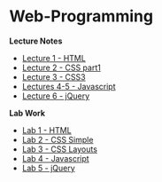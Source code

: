 # Web-Programming

**Lecture Notes**

 - [Lecture 1 - HTML](https://unexpected-fin-7b2.notion.site/Lecture-1-2438ec6e40e84b37924bf5c413653518)
 - [Lecture 2 - CSS part1](https://unexpected-fin-7b2.notion.site/Lecture-2-0e0ce94d466b422d9c08c925bcd4ee97)
 - [Lecture 3 - CSS3](https://unexpected-fin-7b2.notion.site/Lecture-3-76f95f656fbf4413a863ae2f96da13ab)
 - [Lectures 4-5 - Javascript](https://unexpected-fin-7b2.notion.site/Lectures-4-5-Javascript-c0c96e534526433d81fcfa4724b27009)
 - [Lecture 6 - jQuery](https://unexpected-fin-7b2.notion.site/jQuery-336bf3b4398744e9b5f3a8b3f2761673)

**Lab Work**
- [Lab 1 - HTML](https://github.com/DiaconuAna/Web-Programming/tree/main/Laboratory%201)
- [Lab 2 - CSS Simple](https://github.com/DiaconuAna/Web-Programming/tree/main/Laboratory%202)
- [Lab 3 - CSS Layouts](https://github.com/DiaconuAna/Web-Programming/tree/main/Laboratory%203)
- [Lab 4 - Javascript](https://github.com/DiaconuAna/Web-Programming/tree/main/Laboratory%204)
- [Lab 5 - jQuery](https://github.com/DiaconuAna/Web-Programming/tree/main/Laboratory%205)
